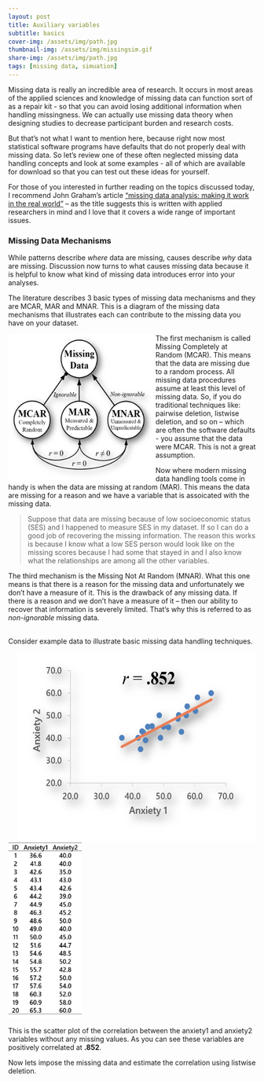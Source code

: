 ```yaml
---
layout: post
title: Auxiliary variables
subtitle: basics
cover-img: /assets/img/path.jpg
thumbnail-img: /assets/img/missingsim.gif
share-img: /assets/img/path.jpg  
tags: [missing data, simuation]
---
```


Missing data is really an incredible area of research. It occurs in most areas of the applied sciences and knowledge of missing data can function sort of as a repair kit - so that you can avoid losing additional information when handling missingness. We can actually use missing data theory when designing studies to decrease participant burden and research costs. 

But that’s not what I want to mention here, because right now most statistical software programs have defaults that do not properly deal with missing data. So let’s review one of these often neglected missing data handling concepts and look at some examples - all of which are available for download so that you can test out these ideas for yourself. 

For those of you interested in further reading on the topics discussed today, I recommend John Graham’s article [“missing data analysis: making it work in the real world”](https://pdfs.semanticscholar.org/5d13/841cf55efbab48663ca29ef8d8ffb3bb087f.pdf?_ga=2.59084654.296295912.1603138962-192597268.1603138962) – as the title suggests this is written with applied researchers in mind and I love that it covers a wide range of important issues. 

### Missing Data Mechanisms

While patterns describe *where* data are missing, causes describe *why* data are missing. Discussion now turns to what causes missing data because it is helpful to know what kind of missing data introduces error into your analyses.   

The literature describes 3 basic types of missing data mechanisms and they are MCAR, MAR and MNAR. This is a diagram of the missing data mechanisms that illustrates each can contribute to the missing data you have on your dataset. 

<a href="https://www.google.com/">
<img align="left" width="300" height="300" src="/assets/img/mechanisms.png" alt="missingness"> </a> 
The first mechanism is called Missing Completely at Random (MCAR). This means that the data are missing due to a random process. All missing data procedures assume at least this level of missing data. So, if you do traditional techniques like: pairwise deletion, listwise deletion, and so on – which are often the software defaults - you assume that the data were MCAR. This is not a great assumption.         

Now where modern missing data handling tools come in handy is when the data are missing at random (MAR). This means the data are missing for a reason and we have a variable that  is assoicated with the missing data.      

> Suppose that data are missing because of low socioeconomic status (SES) and I happened to measure SES in my dataset. If so I can do a good job of recovering the missing information. The reason this works is because I know what a low SES person would look like on the missing scores because I had some that stayed in and I also know what the relationships are among all the other variables.      

The third mechanism is the Missing Not At Random (MNAR). What this one means is that there is a reason for the missing data and unfortunately we don’t have a measure of it. This is the drawback of any missing data. If there is a reason and we don’t have a measure of it – then our ability to recover that information is severely limited. That’s why this is referred to as *non-ignorable* missing data.      
<br clear="left"/>          

Consider example data to illustrate basic missing data handling techniques. 

<img align="right" width="485" height="385" src="/assets/img/simdata1.png" alt="completedata plot">    
&nbsp; &nbsp; &nbsp; &nbsp; <img width="150" height="360" src="/assets/img/data1.png" alt="completedata"> 
<br clear="right"/>  

This is the scatter plot of the correlation between the anxiety1 and anxiety2 variables without any missing values. As you can see these variables are positively correlated at **.852**. 

Now lets impose the missing data and estimate the correlation using listwise deletion. 



